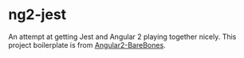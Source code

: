# ng2-jest

An attempt at getting Jest and Angular 2 playing together nicely. This project
boilerplate is from [Angular2-BareBones](https://github.com/DanWahlin/Angular2-BareBones).
